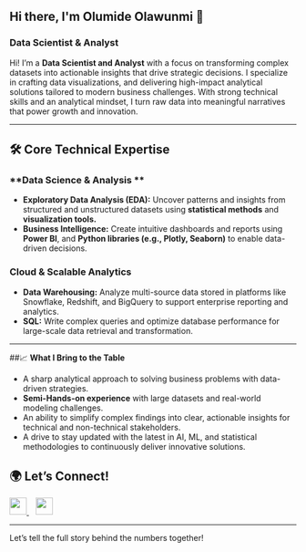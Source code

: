 ## Hi there, I'm Olumide Olawunmi 👋

### Data Scientist & Analyst 
Hi! I’m a **Data Scientist and Analyst** with a focus on transforming complex datasets into actionable insights that drive strategic decisions. I specialize in crafting data visualizations, and delivering high-impact analytical solutions tailored to modern business challenges. With strong technical skills and an analytical mindset, I turn raw data into meaningful narratives that power growth and innovation.

---

##  🛠️  Core Technical Expertise

### **Data Science & Analysis **
- **Exploratory Data Analysis (EDA):** Uncover patterns and insights from structured and unstructured datasets using **statistical methods** and **visualization tools.**
- **Business Intelligence:** Create intuitive dashboards and reports using **Power BI**, and **Python libraries (e.g., Plotly, Seaborn)** to enable data-driven decisions.

### **Cloud & Scalable Analytics**
- **Data Warehousing:** Analyze multi-source data stored in platforms like Snowflake, Redshift, and BigQuery to support enterprise reporting and analytics.
- **SQL:** Write complex queries and optimize database performance for large-scale data retrieval and transformation.

---

##📈 **What I Bring to the Table**
- A sharp analytical approach to solving business problems with data-driven strategies.
- **Semi-Hands-on experience** with large datasets and real-world modeling challenges.
- An ability to simplify complex findings into clear, actionable insights for technical and non-technical stakeholders.
- A drive to stay updated with the latest in AI, ML, and statistical methodologies to continuously deliver innovative solutions.

## 🌍 Let’s Connect!

<a href="https://www.linkedin.com/in/0lumide">
    <img src="https://user-images.githubusercontent.com/40443167/162639626-3d3ae8bd-e02e-4854-aeb0-b0ffa457184a.png" width="30px">
</a> &nbsp;&nbsp;
<a href="mailto:Olumide.Olawunmi24@gmail.com">
    <img src="https://user-images.githubusercontent.com/40443167/162639747-6f6067e8-0fc0-480d-b820-58594dd93390.png" width="30px">
</a>  


---

Let’s tell the full story behind the numbers together!

